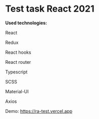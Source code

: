 # Test task React 2021

**Used technologies:**

React

Redux

React hooks

React router

Typescript

SCSS

Material-UI

Axios


Demo: https://ra-test.vercel.app
